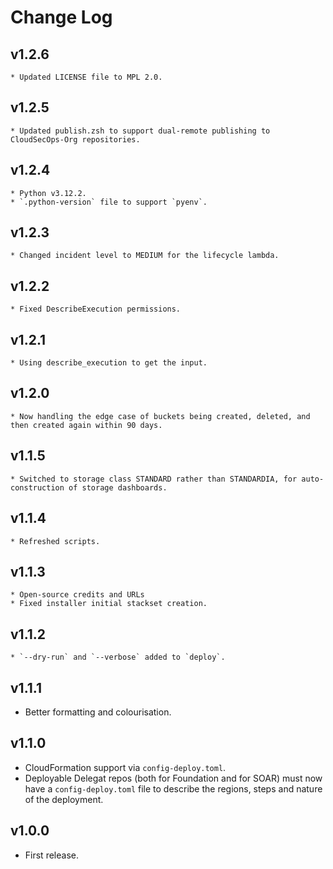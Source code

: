 # Change Log

## v1.2.6
    * Updated LICENSE file to MPL 2.0.

## v1.2.5
    * Updated publish.zsh to support dual-remote publishing to CloudSecOps-Org repositories.

## v1.2.4
    * Python v3.12.2.
    * `.python-version` file to support `pyenv`.

## v1.2.3
    * Changed incident level to MEDIUM for the lifecycle lambda.

## v1.2.2
    * Fixed DescribeExecution permissions.

## v1.2.1
    * Using describe_execution to get the input.

## v1.2.0
    * Now handling the edge case of buckets being created, deleted, and then created again within 90 days.

## v1.1.5
    * Switched to storage class STANDARD rather than STANDARDIA, for auto-construction of storage dashboards.

## v1.1.4
    * Refreshed scripts.

## v1.1.3
    * Open-source credits and URLs
    * Fixed installer initial stackset creation.

## v1.1.2
    * `--dry-run` and `--verbose` added to `deploy`.

## v1.1.1
* Better formatting and colourisation.

## v1.1.0
* CloudFormation support via `config-deploy.toml`.
* Deployable Delegat repos (both for Foundation and for SOAR) must now have a `config-deploy.toml` file
  to describe the regions, steps and nature of the deployment.

## v1.0.0
* First release.
